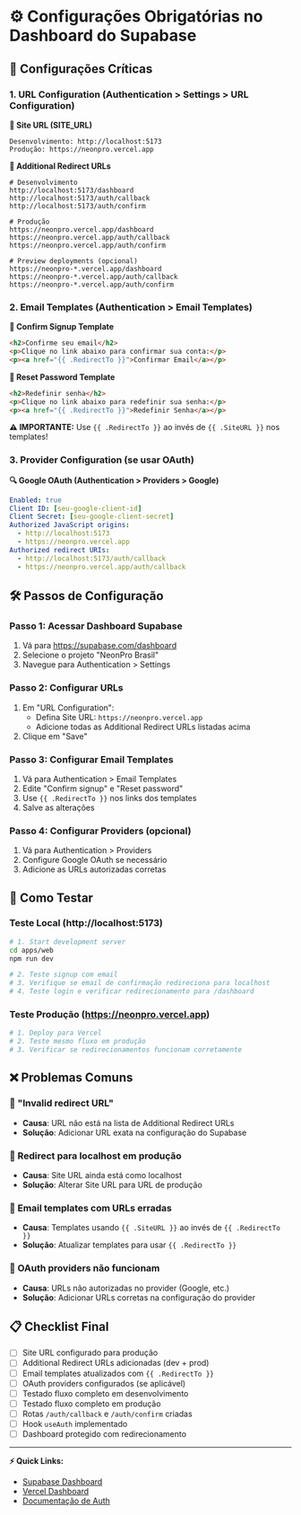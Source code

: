 # ⚙️ Configurações Obrigatórias no Dashboard do Supabase

## 🎯 Configurações Críticas

### 1. URL Configuration (Authentication > Settings > URL Configuration)

**📍 Site URL (SITE_URL)**
```
Desenvolvimento: http://localhost:5173
Produção: https://neonpro.vercel.app
```

**📍 Additional Redirect URLs**
```
# Desenvolvimento
http://localhost:5173/dashboard
http://localhost:5173/auth/callback
http://localhost:5173/auth/confirm

# Produção
https://neonpro.vercel.app/dashboard
https://neonpro.vercel.app/auth/callback
https://neonpro.vercel.app/auth/confirm

# Preview deployments (opcional)
https://neonpro-*.vercel.app/dashboard
https://neonpro-*.vercel.app/auth/callback
https://neonpro-*.vercel.app/auth/confirm
```

### 2. Email Templates (Authentication > Email Templates)

**📧 Confirm Signup Template**
```html
<h2>Confirme seu email</h2>
<p>Clique no link abaixo para confirmar sua conta:</p>
<p><a href="{{ .RedirectTo }}">Confirmar Email</a></p>
```

**🔑 Reset Password Template**
```html
<h2>Redefinir senha</h2>
<p>Clique no link abaixo para redefinir sua senha:</p>
<p><a href="{{ .RedirectTo }}">Redefinir Senha</a></p>
```

**⚠️ IMPORTANTE:** Use `{{ .RedirectTo }}` ao invés de `{{ .SiteURL }}` nos templates!

### 3. Provider Configuration (se usar OAuth)

**🔍 Google OAuth (Authentication > Providers > Google)**
```yaml
Enabled: true
Client ID: [seu-google-client-id]
Client Secret: [seu-google-client-secret]
Authorized JavaScript origins: 
  - http://localhost:5173
  - https://neonpro.vercel.app
Authorized redirect URIs:
  - http://localhost:5173/auth/callback
  - https://neonpro.vercel.app/auth/callback
```

## 🛠️ Passos de Configuração

### Passo 1: Acessar Dashboard Supabase
1. Vá para https://supabase.com/dashboard
2. Selecione o projeto "NeonPro Brasil"
3. Navegue para Authentication > Settings

### Passo 2: Configurar URLs
1. Em "URL Configuration":
   - Defina Site URL: `https://neonpro.vercel.app`
   - Adicione todas as Additional Redirect URLs listadas acima
2. Clique em "Save"

### Passo 3: Configurar Email Templates
1. Vá para Authentication > Email Templates
2. Edite "Confirm signup" e "Reset password"
3. Use `{{ .RedirectTo }}` nos links dos templates
4. Salve as alterações

### Passo 4: Configurar Providers (opcional)
1. Vá para Authentication > Providers
2. Configure Google OAuth se necessário
3. Adicione as URLs autorizadas corretas

## 🧪 Como Testar

### Teste Local (http://localhost:5173)
```bash
# 1. Start development server
cd apps/web
npm run dev

# 2. Teste signup com email
# 3. Verifique se email de confirmação redireciona para localhost
# 4. Teste login e verificar redirecionamento para /dashboard
```

### Teste Produção (https://neonpro.vercel.app)
```bash
# 1. Deploy para Vercel
# 2. Teste mesmo fluxo em produção
# 3. Verificar se redirecionamentos funcionam corretamente
```

## ❌ Problemas Comuns

### 🔴 "Invalid redirect URL"
- **Causa**: URL não está na lista de Additional Redirect URLs
- **Solução**: Adicionar URL exata na configuração do Supabase

### 🔴 Redirect para localhost em produção
- **Causa**: Site URL ainda está como localhost
- **Solução**: Alterar Site URL para URL de produção

### 🔴 Email templates com URLs erradas
- **Causa**: Templates usando `{{ .SiteURL }}` ao invés de `{{ .RedirectTo }}`
- **Solução**: Atualizar templates para usar `{{ .RedirectTo }}`

### 🔴 OAuth providers não funcionam
- **Causa**: URLs não autorizadas no provider (Google, etc.)
- **Solução**: Adicionar URLs corretas na configuração do provider

## 📋 Checklist Final

- [ ] Site URL configurado para produção
- [ ] Additional Redirect URLs adicionadas (dev + prod)
- [ ] Email templates atualizados com `{{ .RedirectTo }}`
- [ ] OAuth providers configurados (se aplicável)
- [ ] Testado fluxo completo em desenvolvimento
- [ ] Testado fluxo completo em produção
- [ ] Rotas `/auth/callback` e `/auth/confirm` criadas
- [ ] Hook `useAuth` implementado
- [ ] Dashboard protegido com redirecionamento

---

**⚡ Quick Links:**
- [Supabase Dashboard](https://supabase.com/dashboard/project/ownkoxryswokcdanrdgj)
- [Vercel Dashboard](https://vercel.com/dashboard)
- [Documentação de Auth](../features/supabase-auth-dashboard-redirect-setup.md)